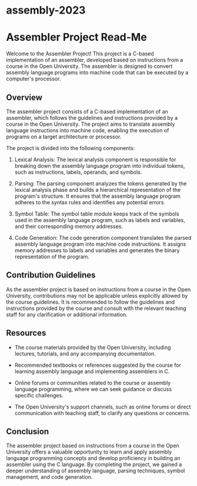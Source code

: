 # assembly-2023

# Assembler Project Read-Me

Welcome to the Assembler Project! This project is a C-based implementation of an assembler, developed based on instructions from a course in the Open University. The assembler is designed to convert assembly language programs into machine code that can be executed by a computer's processor.

## Overview

The assembler project consists of a C-based implementation of an assembler, which follows the guidelines and instructions provided by a course in the Open University. The project aims to translate assembly language instructions into machine code, enabling the execution of programs on a target architecture or processor.

The project is divided into the following components:

1. Lexical Analysis: The lexical analysis component is responsible for breaking down the assembly language program into individual tokens, such as instructions, labels, operands, and symbols.

2. Parsing: The parsing component analyzes the tokens generated by the lexical analysis phase and builds a hierarchical representation of the program's structure. It ensures that the assembly language program adheres to the syntax rules and identifies any potential errors.

3. Symbol Table: The symbol table module keeps track of the symbols used in the assembly language program, such as labels and variables, and their corresponding memory addresses.

4. Code Generation: The code generation component translates the parsed assembly language program into machine code instructions. It assigns memory addresses to labels and variables and generates the binary representation of the program.

## Contribution Guidelines

As the assembler project is based on instructions from a course in the Open University, contributions may not be applicable unless explicitly allowed by the course guidelines. It is recommended to follow the guidelines and instructions provided by the course and consult with the relevant teaching staff for any clarification or additional information.

## Resources

- The course materials provided by the Open University, including lectures, tutorials, and any accompanying documentation.

- Recommended textbooks or references suggested by the course for learning assembly language and implementing assemblers in C.

- Online forums or communities related to the course or assembly language programming, where we can seek guidance or discuss specific challenges.

- The Open University's support channels, such as online forums or direct communication with teaching staff, to clarify any questions or concerns.

## Conclusion

The assembler project based on instructions from a course in the Open University offers a valuable opportunity to learn and apply assembly language programming concepts and develop proficiency in building an assembler using the C language. By completing the project, we gained a deeper understanding of assembly language, parsing techniques, symbol management, and code generation.
